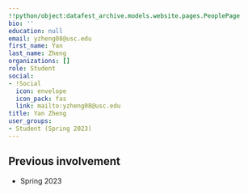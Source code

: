 ```yaml
---
!!python/object:datafest_archive.models.website.pages.PeoplePage
bio: ''
education: null
email: yzheng08@usc.edu
first_name: Yan
last_name: Zheng
organizations: []
role: Student
social:
- !Social
  icon: envelope
  icon_pack: fas
  link: mailto:yzheng08@usc.edu
title: Yan Zheng
user_groups:
- Student (Spring 2023)
---
```



## Previous involvement

* Spring 2023

